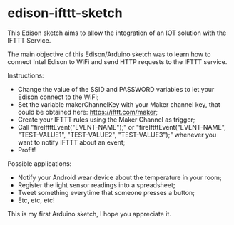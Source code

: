 # edison-ifttt-sketch
This Edison sketch aims to allow the integration of an IOT solution with the IFTTT Service.

The main objective of this Edison/Arduino sketch was to learn how to connect Intel Edison to WiFi and send HTTP requests to the IFTTT service.

Instructions:
- Change the value of the SSID and PASSWORD variables to let your Edison connect to the WiFi;
- Set the variable makerChannelKey with your Maker channel key, that could be obtained here: https://ifttt.com/maker;
- Create your IFTTT rules using the Maker Channel as trigger;
- Call "fireIftttEvent("EVENT-NAME");" or "fireIftttEvent("EVENT-NAME", "TEST-VALUE1", "TEST-VALUE2", "TEST-VALUE3");" whenever you want to notify IFTTT about an event;
- Profit!

Possible applications:
- Notify your Android wear device about the temperature in your room;
- Register the light sensor readings into a spreadsheet;
- Tweet something everytime that someone presses a button;
- Etc, etc, etc!

This is my first Arduino sketch, I hope you appreciate it.
